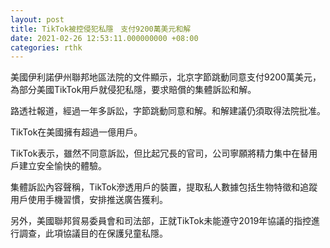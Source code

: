 ```yaml
---
layout: post
title: TikTok被控侵犯私隱　支付9200萬美元和解
date: 2021-02-26 12:53:11.000000000 +08:00
categories: rthk
---
```


美國伊利諾伊州聯邦地區法院的文件顯示，北京字節跳動同意支付9200萬美元，為部分美國TikTok用戶就侵犯私隱，要求賠償的集體訴訟和解。

路透社報道，經過一年多訴訟，字節跳動同意和解。和解建議仍須取得法院批准。

TikTok在美國擁有超過一億用戶。

TikTok表示，雖然不同意訴訟，但比起冗長的官司，公司寧願將精力集中在替用戶建立安全愉快的體驗。

集體訴訟內容聲稱，TikTok滲透用戶的裝置，提取私人數據包括生物特徵和追蹤用戶使用手機習慣，安排推送廣告獲利。

另外，美國聯邦貿易委員會和司法部，正就TikTok未能遵守2019年協議的指控進行調查，此項協議目的在保護兒童私隱。
